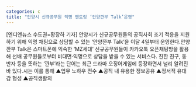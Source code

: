 ```yaml
---
categories: c
title: "안양시 신규공무원 익명 멘토링 ‘안양깐부 Talk’운영"
---
```

[엔디엔뉴스 수도권=황장하 기자] 안양시가 신규공무원들의 공직사회 조기 적응을 지원하기 위해 익명 채팅으로 상담할 수 있는 ‘안양깐부 Talk’을 이달 4일부터 운영한다.안양깐부 Talk은 스마트폰에 익숙한 ‘MZ세대’ 신규공무원들이 카카오톡 오픈채팅방을 활용해 선배 공무원들로부터 비대면‧익명으로 상담을 받을 수 있는 서비스다. 친한 친구, 동반자 등을 뜻하는 ‘깐부’라는 단어는 최근 드라마 오징어게임에 등장하면서 널리 알려진 바 있다.시는 이를 통해 ▲업무 노하우 전수 ▲공직 내 유용한 정보공유 ▲정서적 유대감 형성 ▲공직생활의